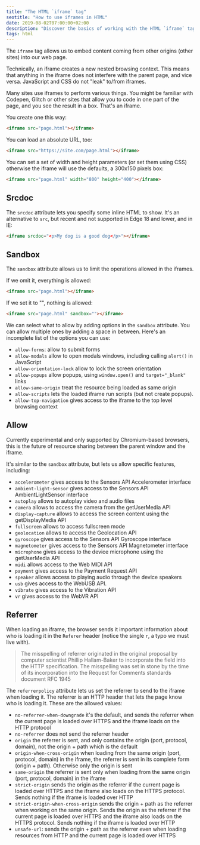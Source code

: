 ```yaml
---
title: "The HTML `iframe` tag"
seotitle: "How to use iframes in HTML"
date: 2019-08-02T07:00:00+02:00
description: "Discover the basics of working with the HTML `iframe` tag"
tags: html
---
```


The `iframe` tag allows us to embed content coming from other origins (other sites) into our web page.

Technically, an iframe creates a new nested browsing context. This means that anything in the iframe does not interfere with the parent page, and vice versa. JavaScript and CSS do not "leak" to/from iframes.

Many sites use iframes to perform various things. You might be familiar with Codepen, Glitch or other sites that allow you to code in one part of the page, and you see the result in a box. That's an iframe.

You create one this way:

```html
<iframe src="page.html"></iframe>
```

You can load an absolute URL, too:

```html
<iframe src="https://site.com/page.html"></iframe>
```

You can set a set of width and height parameters (or set them using CSS) otherwise the iframe will use the defaults, a 300x150 pixels box:

```html
<iframe src="page.html" width="800" height="400"></iframe>
```

## Srcdoc

The `srcdoc` attribute lets you specify some inline HTML to show. It's an alternative to `src`, but recent and not supported in Edge 18 and lower, and in IE:

```html
<iframe srcdoc="<p>My dog is a good dog</p>"></iframe>
```

## Sandbox

The `sandbox` attribute allows us to limit the operations allowed in the iframes.

If we omit it, everything is allowed:

```html
<iframe src="page.html"></iframe>
```

If we set it to "", nothing is allowed:

```html
<iframe src="page.html" sandbox=""></iframe>
```

We can select what to allow by adding options in the `sandbox` attribute. You can allow multiple ones by adding a space in between. Here's an incomplete list of the options you can use:

* `allow-forms`: allow to submit forms
* `allow-modals` allow to open modals windows, including calling `alert()` in JavaScript
* `allow-orientation-lock` allow to lock the screen orientation
* `allow-popups` allow popups, using `window.open()` and `target="_blank"` links
* `allow-same-origin` treat the resource being loaded as same origin
* `allow-scripts` lets the loaded iframe run scripts (but not create popups).
* `allow-top-navigation` gives access to the iframe to the top level browsing context

## Allow

Currently experimental and only supported by Chromium-based browsers, this is the future of resource sharing between the parent window and the iframe.

It's similar to the `sandbox` attribute, but lets us allow specific features, including:

- `accelerometer` gives access to the Sensors API Accelerometer interface
- `ambient-light-sensor` gives access to the Sensors API AmbientLightSensor interface
- `autoplay` allows to autoplay video and audio files
- `camera` allows to access the camera from the getUserMedia API
- `display-capture` allows to access the screen content using the getDisplayMedia API
- `fullscreen` allows to access fullscreen mode
- `geolocation` allows to access the Geolocation API
- `gyroscope` gives access to the Sensors API Gyroscope interface
- `magnetometer` gives access to the Sensors API Magnetometer interface
- `microphone` gives access to the device microphone using the getUserMedia API
- `midi` allows access to the Web MIDI API
- `payment` gives access to the Payment Request API
- `speaker` allows access to playing audio through the device speakers
- `usb` gives access to the WebUSB API.
- `vibrate` gives access to the Vibration API
- `vr` gives access to the WebVR API

## Referrer

When loading an iframe, the browser sends it important information about who is loading it in the `Referer` header (notice the single `r`, a typo we must live with).

> The misspelling of referrer originated in the original proposal by computer scientist Phillip Hallam-Baker to incorporate the field into the HTTP specification. The misspelling was set in stone by the time of its incorporation into the Request for Comments standards document RFC 1945

The `referrerpolicy` attribute lets us set the referrer to send to the iframe when loading it. The referrer is an HTTP header that lets the page know who is loading it. These are the allowed values:

- `no-referrer-when-downgrade` it's the default, and sends the referrer when the current page is loaded over HTTPS and the iframe loads on the HTTP protocol
- `no-referrer` does not send the referrer header
- `origin` the referrer is sent, and only contains the origin (port, protocol, domain), not the origin + path which is the default
- `origin-when-cross-origin` when loading from the same origin (port, protocol, domain) in the iframe, the referrer is sent in its complete form (origin + path). Otherwise only the origin is sent
- `same-origin` the referrer is sent only when loading from the same origin (port, protocol, domain) in the iframe
- `strict-origin` sends the origin as the referrer if the current page is loaded over HTTPS and the iframe also loads on the HTTPS protocol. Sends nothing if the iframe is loaded over HTTP
- `strict-origin-when-cross-origin` sends the origin + path as the referrer when working on the same origin. Sends the origin as the referrer if the current page is loaded over HTTPS and the iframe also loads on the HTTPS protocol. Sends nothing if the iframe is loaded over HTTP
- `unsafe-url`: sends the origin + path as the referrer even when loading resources from HTTP and the current page is loaded over HTTPS
